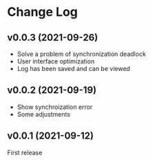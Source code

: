 # Change Log

## v0.0.3 (2021-09-26)

- Solve a problem of synchronization deadlock
- User interface optimization
- Log has been saved and can be viewed

## v0.0.2 (2021-09-19)

- Show synchroization error
- Some adjustments

## v0.0.1 (2021-09-12)

First release
